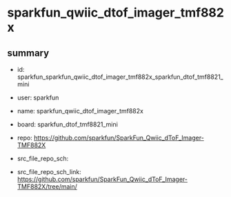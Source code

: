 # sparkfun_qwiic_dtof_imager_tmf882x
 
## summary 
* id: sparkfun_sparkfun_qwiic_dtof_imager_tmf882x_sparkfun_dtof_tmf8821_mini
* user: sparkfun
* name: sparkfun_qwiic_dtof_imager_tmf882x
* board: sparkfun_dtof_tmf8821_mini
* repo: https://github.com/sparkfun/SparkFun_Qwiic_dToF_Imager-TMF882X



* src_file_repo_sch: 
* src_file_repo_sch_link: https://github.com/sparkfun/SparkFun_Qwiic_dToF_Imager-TMF882X/tree/main/






